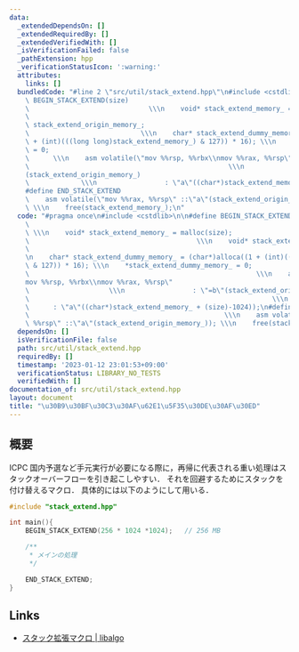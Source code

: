 ```yaml
---
data:
  _extendedDependsOn: []
  _extendedRequiredBy: []
  _extendedVerifiedWith: []
  _isVerificationFailed: false
  _pathExtension: hpp
  _verificationStatusIcon: ':warning:'
  attributes:
    links: []
  bundledCode: "#line 2 \"src/util/stack_extend.hpp\"\n#include <cstdlib>\n\n#define\
    \ BEGIN_STACK_EXTEND(size)                                                   \
    \                              \\\n    void* stack_extend_memory_ = malloc(size);\
    \                                                                   \\\n    void*\
    \ stack_extend_origin_memory_;                                               \
    \                            \\\n    char* stack_extend_dummy_memory_ = (char*)alloca((1\
    \ + (int)(((long long)stack_extend_memory_) & 127)) * 16); \\\n    *stack_extend_dummy_memory_\
    \ = 0;                                                                       \
    \      \\\n    asm volatile(\"mov %%rsp, %%rbx\\nmov %%rax, %%rsp\"          \
    \                                                  \\\n                 : \"=b\"\
    (stack_extend_origin_memory_)                                                \
    \             \\\n                 : \"a\"((char*)stack_extend_memory_ + (size)-1024));\n\
    #define END_STACK_EXTEND                                                 \\\n\
    \    asm volatile(\"mov %%rax, %%rsp\" ::\"a\"(stack_extend_origin_memory_));\
    \ \\\n    free(stack_extend_memory_);\n"
  code: "#pragma once\n#include <cstdlib>\n\n#define BEGIN_STACK_EXTEND(size)    \
    \                                                                            \
    \ \\\n    void* stack_extend_memory_ = malloc(size);                         \
    \                                          \\\n    void* stack_extend_origin_memory_;\
    \                                                                           \\\
    \n    char* stack_extend_dummy_memory_ = (char*)alloca((1 + (int)(((long long)stack_extend_memory_)\
    \ & 127)) * 16); \\\n    *stack_extend_dummy_memory_ = 0;                    \
    \                                                         \\\n    asm volatile(\"\
    mov %%rsp, %%rbx\\nmov %%rax, %%rsp\"                                        \
    \                    \\\n                 : \"=b\"(stack_extend_origin_memory_)\
    \                                                             \\\n           \
    \      : \"a\"((char*)stack_extend_memory_ + (size)-1024));\n#define END_STACK_EXTEND\
    \                                                 \\\n    asm volatile(\"mov %%rax,\
    \ %%rsp\" ::\"a\"(stack_extend_origin_memory_)); \\\n    free(stack_extend_memory_);\n"
  dependsOn: []
  isVerificationFile: false
  path: src/util/stack_extend.hpp
  requiredBy: []
  timestamp: '2023-01-12 23:01:53+09:00'
  verificationStatus: LIBRARY_NO_TESTS
  verifiedWith: []
documentation_of: src/util/stack_extend.hpp
layout: document
title: "\u30B9\u30BF\u30C3\u30AF\u62E1\u5F35\u30DE\u30AF\u30ED"
---
```


## 概要
ICPC 国内予選など手元実行が必要になる際に，再帰に代表される重い処理はスタックオーバーフローを引き起こしやすい．
それを回避するためにスタックを付け替えるマクロ．
具体的には以下のようにして用いる．

```c++
#include "stack_extend.hpp"

int main(){
    BEGIN_STACK_EXTEND(256 * 1024 *1024);   // 256 MB

    /**
     * メインの処理
     */

    END_STACK_EXTEND;
}
```

## Links
- [スタック拡張マクロ \| libalgo](https://tubo28.me/compprog/algorithm/extend-stack/)
